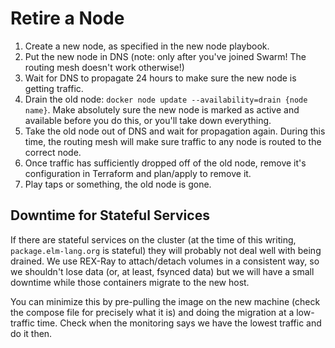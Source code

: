 # Retire a Node

1. Create a new node, as specified in the new node playbook.
2. Put the new node in DNS (note: only after you've joined Swarm! The routing mesh doesn't work otherwise!)
3. Wait for DNS to propagate 24 hours to make sure the new node is getting traffic.
4. Drain the old node: `docker node update --availability=drain {node name}`.
   Make absolutely sure the new node is marked as active and available before you do this, or you'll take down everything.
5. Take the old node out of DNS and wait for propagation again.
   During this time, the routing mesh will make sure traffic to any node is routed to the correct node.
6. Once traffic has sufficiently dropped off of the old node, remove it's configuration in Terraform and plan/apply to remove it.
7. Play taps or something, the old node is gone.

## Downtime for Stateful Services

If there are stateful services on the cluster (at the time of this writing, `package.elm-lang.org` is stateful) they will probably not deal well with being drained.
We use REX-Ray to attach/detach volumes in a consistent way, so we shouldn't lose data (or, at least, fsynced data) but we will have a small downtime while those containers migrate to the new host.

You can minimize this by pre-pulling the image on the new machine (check the compose file for precisely what it is) and doing the migration at a low-traffic time.
Check when the monitoring says we have the lowest traffic and do it then.
